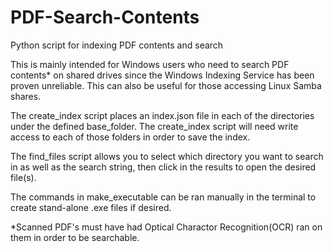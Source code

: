 # PDF-Search-Contents
Python script for indexing PDF contents and search

This is mainly intended for Windows users who need to search PDF contents* on shared drives since the Windows Indexing Service has been proven unreliable.  This can also be useful for those accessing Linux Samba shares.

The create_index script places an index.json file in each of the directories under the defined base_folder.  The create_index script will need write access to each of those folders in order to save the index.

The find_files script allows you to select which directory you want to search in as well as the search string, then click in the results to open the desired file(s).

The commands in make_executable can be ran manually in the terminal to create stand-alone .exe files if desired.

*Scanned PDF's must have had Optical Charactor Recognition(OCR) ran on them in order to be searchable.

